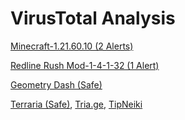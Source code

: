 # VirusTotal Analysis

[Minecraft-1.21.60.10 (2 Alerts)](https://www.virustotal.com/gui/file/7cd53a094a664ab1c3b7268c242f0499ddb008b303ee560d794568b03a79cab2/detection)

[Redline Rush Mod-1-4-1-32 (1 Alert)](https://www.virustotal.com/gui/file/0d6932ae68822f86b7013b1e16b357a6f740c2b9f3ab7276462c07cfcc4134c5)

[Geometry Dash (Safe)](https://www.virustotal.com/gui/file/dc50a4344fb9b6c82c451da94b9757adc2a48d704c71e621c5227a32599298bc)

[Terraria (Safe)](https://www.virustotal.com/gui/file/e17591316ff642d0c274cd73f88e9f6efed086e1423d2bff8e47df5880f368e0), [Tria.ge](https://tria.ge/240728-hlnaaatcqm), [TipNeiki](https://tip.neiki.dev/file/e17591316ff642d0c274cd73f88e9f6efed086e1423d2bff8e47df5880f368e0)

